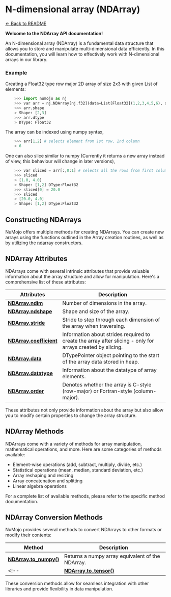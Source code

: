 # N-dimensional array (NDArray)

[← Back to README](../README.md)

**Welcome to the NDArray API documentation!**

An N-dimensional array (NDArray) is a fundamental data structure that allows you to store and manipulate multi-dimensional data efficiently. In this documentation, you will learn how to effectively work with N-dimensional arrays in our library.

### Example
Creating a Float32 type row major 2D array of size 2x3 with given List of elements:

```python
    >>> import numojo as nj
    >>> var arr = nj.NDArray[nj.f32](data=List[Float32](1,2,3,4,5,6), shape=List[Int](2,3)) # creates a 2x3 array filled with given data elements
    >>> arr.shape
    > Shape: [2,3]
    >>> arr.dtype
    > DType: Float32
```

The array can be indexed using numpy syntax,

```python
    >>> arr[1,2] # selects element from 1st row, 2nd column
    > 6
```

One can also slice similar to numpy (Currently it returns a new array instead of view, this behaviour will change in later versions),

```python
    >>> var sliced = arr[:,0:1] # selects all the rows from first column
    >>> sliced
    > [1.0, 4.0]
    > Shape: [1,2] DType:Float32
    >>> sliced[0] = 20.0
    >>> sliced
    > [20.0, 4.0]
    > Shape: [1,2] DType:Float32
```

## Constructing NDArrays

NuMojo offers multiple methods for creating NDArrays. You can create new arrays using the functions outlined in the Array creation routines, as well as by utilizing the [ndarray](./ndarrayconstructors.md) constructors.

## NDArray Attributes

NDArrays come with several intrinsic attributes that provide valuable information about the array structure and allow for manipulation. Here's a comprehensive list of these attributes:

| Attributes | Description| 
| -------------------------------------------------------- | ---------------------------------------------------------------------------------------------------------- |
| [**NDArray.ndim**](./attributes.md#ndim)                 | Number of dimensions in the array.                                                                         |
| [**NDArray.ndshape**](./attributes.md#nshape)            | Shape and size of the array.                                                                               |
| [**NDArray.stride**](./attributes.md#stride)             | Stride to step through each dimension of the array when traversing.                                        |
| [**NDArray.coefficient**](./attributes.md#coefficient) | Information about strides required to create the array after slicing - only for arrays created by slicing. |
| [**NDArray.data**](./attributes.md#data)                 | DTypePointer object pointing to the start of the array data stored in heap.                                |
| [**NDArray.datatype**](./attributes.md#datatype)         | Information about the datatype of array elements.                                                          |
| [**NDArray.order**](./attributes.md#order)               | Denotes whether the array is C-style (row-major) or Fortran-style (column-major).                          |

These attributes not only provide information about the array but also allow you to modify certain properties to change the array structure.

## NDArray Methods

NDArrays come with a variety of methods for array manipulation, mathematical operations, and more. Here are some categories of methods available:

- Element-wise operations (add, subtract, multiply, divide, etc.)
- Statistical operations (mean, median, standard deviation, etc.)
- Array reshaping and resizing
- Array concatenation and splitting
- Linear algebra operations

For a complete list of available methods, please refer to the specific method documentation.

## NDArray Conversion Methods

NuMojo provides several methods to convert NDArrays to other formats or modify their contents:

| Method                      | Description                                               |
| --------------------------- | --------------------------------------------------------- |
| [**NDArray.to_numpy()**](./ndarray_utils.md#to_numpy)  | Returns a numpy array equivalent of the NDArray.          |
<!-- | [**NDArray.to_tensor()**](./ndarray_utils.md#to_tensor) | Returns the Mojo stdlib Tensor equivalent of the NDArray. | -->

These conversion methods allow for seamless integration with other libraries and provide flexibility in data manipulation.
